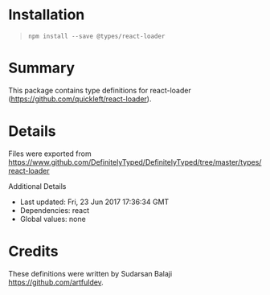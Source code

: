 # Installation
> `npm install --save @types/react-loader`

# Summary
This package contains type definitions for react-loader (https://github.com/quickleft/react-loader).

# Details
Files were exported from https://www.github.com/DefinitelyTyped/DefinitelyTyped/tree/master/types/react-loader

Additional Details
 * Last updated: Fri, 23 Jun 2017 17:36:34 GMT
 * Dependencies: react
 * Global values: none

# Credits
These definitions were written by Sudarsan Balaji <https://github.com/artfuldev>.
